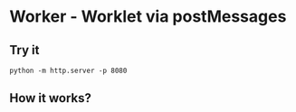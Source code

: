 # Worker - Worklet via postMessages

## Try it

```
python -m http.server -p 8080
```

## How it works?


